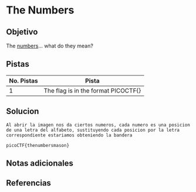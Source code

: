 # The Numbers

## Objetivo
The [numbers](https://jupiter.challenges.picoctf.org/static/f209a32253affb6f547a585649ba4fda/the_numbers.png)... what do they mean?

## Pistas

| No. Pistas | Pista                               |
| ---------- | ----------------------------------- |
| 1          | The flag is in the format PICOCTF{} |


## Solucion
```
Al abrir la imagen nos da ciertos numeros, cada numero es una posicion de una letra del alfabeto, sustituyendo cada posicion por la letra correspondiente estariamos obteniendo la bandera

picoCTF{thenumbersmason}
```

## Notas adicionales

## Referencias